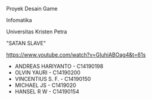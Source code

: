 Proyek Desain Game

Infomatika

Universitas Kristen Petra

"SATAN SLAVE"

https://www.youtube.com/watch?v=GIuhiABOag4&t=61s

- ANDREAS HARIYANTO - C14190198 </br>
- OLVIN YAURI - C14190200 </br>
- VINCENTIUS S. F. - C14190150 </br>
- MICHAEL JS - C1419020 </br>
- HANSEL R W - C14190154 </br>
 



